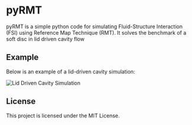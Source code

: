 # pyRMT
pyRMT is a simple python code for simulating Fluid-Structure Interaction (FSI) using Reference Map Technique (RMT). It solves the benchmark of a soft disc in lid driven cavity flow

## Example

Below is an example of a lid-driven cavity simulation:

![Lid Driven Cavity Simulation](lid_driven_256x256_new_2.gif)

## License

This project is licensed under the MIT License.
